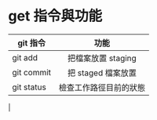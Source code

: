 # get 指令與功能

| git 指令   | 功能
|------------|:---------------------:|
| git add    | 把檔案放置 staging    |
| git commit | 把 staged 檔案放置    |
| git status | 檢查工作路徑目前的狀態|
|
